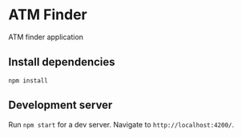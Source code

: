 # ATM Finder

ATM finder application

## Install dependencies

`npm install`

## Development server

Run `npm start` for a dev server. 
Navigate to `http://localhost:4200/`.